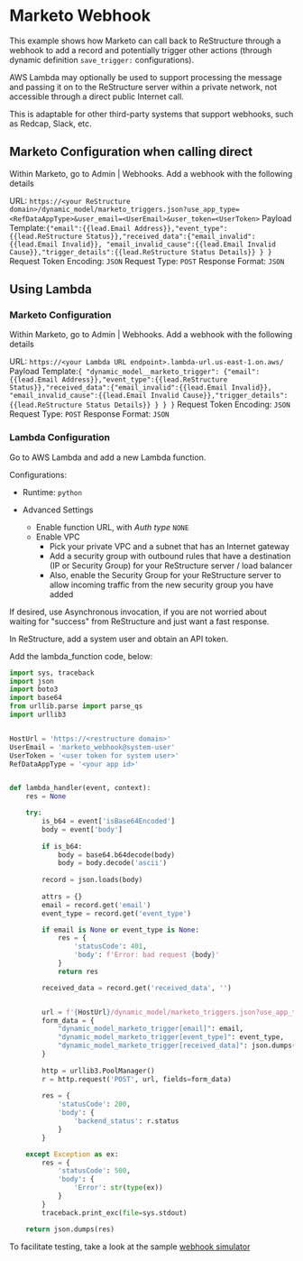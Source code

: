 # Marketo Webhook

This example shows how Marketo can call back to ReStructure through a webhook to add a record and potentially trigger other actions (through dynamic definition `save_trigger:` configurations).

AWS Lambda may optionally be used to support processing the message and passing it on to the ReStructure server within a private network, not accessible through a direct public Internet call.

This is adaptable for other third-party systems that support webhooks, such as Redcap, Slack, etc.

## Marketo Configuration when calling direct

Within Marketo, go to Admin | Webhooks. Add a webhook with the following details

URL: `https://<your ReStructure domain>/dynamic_model/marketo_triggers.json?use_app_type=<RefDataAppType>&user_email=<UserEmail>&user_token=<UserToken>`
Payload Template:`{"email":{{lead.Email Address}},"event_type":{{lead.ReStructure Status}},"received_data":{"email_invalid":{{lead.Email Invalid}}, "email_invalid_cause":{{lead.Email Invalid Cause}},"trigger_details":{{lead.ReStructure Status Details}} } }`
Request Token Encoding: `JSON`
Request Type: `POST`
Response Format: `JSON`

## Using Lambda

### Marketo Configuration

Within Marketo, go to Admin | Webhooks. Add a webhook with the following details

URL: `https://<your Lambda URL endpoint>.lambda-url.us-east-1.on.aws/`
Payload Template:`{ "dynamic_model__marketo_trigger": {"email":{{lead.Email Address}},"event_type":{{lead.ReStructure Status}},"received_data":{"email_invalid":{{lead.Email Invalid}}, "email_invalid_cause":{{lead.Email Invalid Cause}},"trigger_details":{{lead.ReStructure Status Details}} } } }`
Request Token Encoding: `JSON`
Request Type: `POST`
Response Format: `JSON`

### Lambda Configuration

Go to AWS Lambda and add a new Lambda function.

Configurations:

- Runtime: `python`

- Advanced Settings
  - Enable function URL, with *Auth type* `NONE`
  - Enable VPC
    - Pick your private VPC and a subnet that has an Internet gateway
    - Add a security group with outbound rules that have a destination (IP or Security Group) for your ReStructure server / load balancer
    - Also, enable the Security Group for your ReStructure server to allow incoming traffic from the new security group you have added

If desired, use Asynchronous invocation, if you are not worried about waiting for "success" from ReStructure and just want a fast response.

In ReStructure, add a system user and obtain an API token.

Add the lambda_function code, below:

```python
import sys, traceback
import json
import boto3
import base64
from urllib.parse import parse_qs
import urllib3


HostUrl = 'https://<restructure domain>'
UserEmail = 'marketo_webhook@system-user'
UserToken = '<user token for system user>'
RefDataAppType = '<your app id>'


def lambda_handler(event, context):
    res = None

    try:
        is_b64 = event['isBase64Encoded']
        body = event['body']
        
        if is_b64:
            body = base64.b64decode(body)
            body = body.decode('ascii')
        
        record = json.loads(body)
        
        attrs = {}
        email = record.get('email')
        event_type = record.get('event_type')

        if email is None or event_type is None:
            res = {
                'statusCode': 401,
                'body': f'Error: bad request {body}'
            }
            return res

        received_data = record.get('received_data', '')


        url = f'{HostUrl}/dynamic_model/marketo_triggers.json?use_app_type={RefDataAppType}&user_email={UserEmail}&user_token={UserToken}'
        form_data = {
            "dynamic_model_marketo_trigger[email]": email,
            "dynamic_model_marketo_trigger[event_type]": event_type,
            "dynamic_model_marketo_trigger[received_data]": json.dumps(received_data)
        }
        
        http = urllib3.PoolManager()        
        r = http.request('POST', url, fields=form_data)
        
        res = {
            'statusCode': 200,
            'body': {
                'backend_status': r.status
            }
        }

    except Exception as ex:
        res = {
            'statusCode': 500,
            'body': {
                'Error': str(type(ex))
            }
        }
        traceback.print_exc(file=sys.stdout)

    return json.dumps(res)

```

To facilitate testing, take a look at the sample [webhook simulator](/app-scripts/api/marketo-webhook-simulator.sh)
